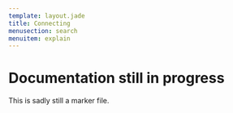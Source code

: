 ```yaml
---
template: layout.jade
title: Connecting
menusection: search
menuitem: explain
---
```



# Documentation still in progress

This is sadly still a marker file.

